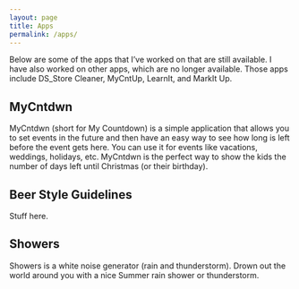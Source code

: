 ```yaml
---
layout: page
title: Apps
permalink: /apps/
---
```


Below are some of the apps that I’ve worked on that are still available. I have also worked on other apps, which are no longer available. Those apps include DS_Store Cleaner, MyCntUp, LearnIt, and MarkIt Up.

## MyCntdwn

MyCntdwn (short for My Countdown) is a simple application that allows you to set events in the future and then have an easy way to see how long is left before the event gets here. You can use it for events like vacations, weddings, holidays, etc. MyCntdwn is the perfect way to show the kids the number of days left until Christmas (or their birthday).

## Beer Style Guidelines

Stuff here. 


## Showers

Showers is a white noise generator (rain and thunderstorm). Drown out the world around you with a nice Summer rain shower or thunderstorm.